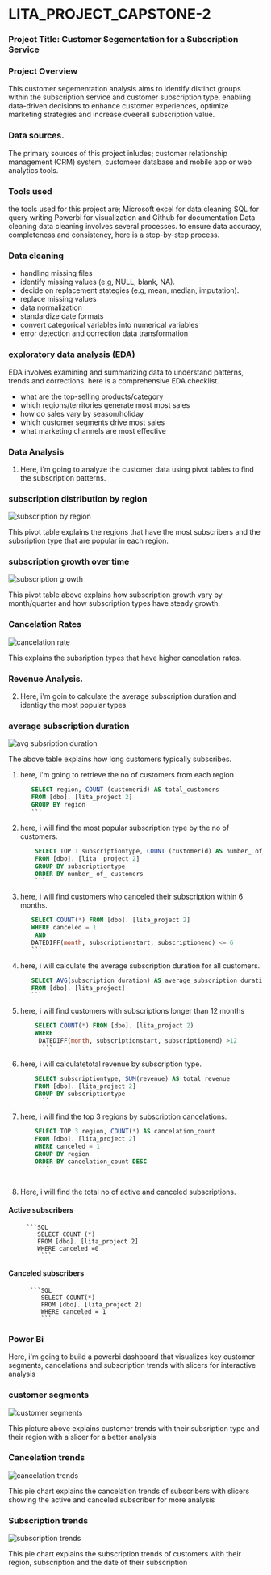 # LITA_PROJECT_CAPSTONE-2

### Project Title: Customer Segementation for a Subscription Service

### Project Overview

This customer segementation analysis aims to identify distinct groups within the subscription service and customer subscription type, enabling data-driven decisions to enhance customer experiences, optimize marketing strategies and increase oveerall subscription value.

### Data sources.

The primary sources of this project inludes; customer relationship management (CRM) system, customeer database and mobile app or web analytics tools.

### Tools used

the tools used for this project are;
Microsoft excel for data cleaning
SQL for query writing
Powerbi for visualization and
Github for documentation
Data cleaning
data cleaning involves several processes. to ensure data accuracy, completeness and consistency, here is a step-by-step process.

### Data cleaning
-  handling missing files
-  identify missing values (e.g, NULL, blank, NA).
-  decide on replacement stategies (e.g, mean, median, imputation).
-  replace missing values
-  data normalization
-  standardize date formats
-  convert categorical variables into numerical variables
-  error detection and correction data transformation

 ### exploratory data analysis (EDA)
  EDA involves examining and summarizing data to understand patterns, trends and corrections. here is a comprehensive EDA checklist.
-  what are the top-selling products/category
-  which regions/territories generate most most sales
-  how do sales vary by season/holiday
-  which customer segments drive most sales
-  what marketing channels are most effective

  ### Data Analysis

1.  Here, i'm going to analyze the customer data using pivot tables to find the subscription patterns.

### subscription distribution by region

![subscription by region](https://github.com/user-attachments/assets/6287b94c-026a-486f-8631-fa81f28b13a4)

This pivot table explains the regions that have the most subscribers and the subsription type that are popular in each region.


### subscription growth over time

![subscription growth](https://github.com/user-attachments/assets/d0858b4e-21a5-4a98-8a3f-a4604cf60dcf)

This pivot table above explains how subscription growth vary by month/quarter and how subscription types have steady growth.

### Cancelation Rates

![cancelation rate](https://github.com/user-attachments/assets/6c29932f-d0ee-4955-8e8b-7780791aec0a)

This explains the subsription types that have higher cancelation rates.


### Revenue Analysis.






2. Here, i'm goin to calculate the average subscription duration and identigy the most popular types


### average subscription duration

![avg subsription duration](https://github.com/user-attachments/assets/c225f6fb-1999-427d-9e66-dbbe3328c353)

The above table explains how long customers typically subscribes.





1.  here, i'm going to retrieve the no of customers from each region

     ```SQL
        SELECT region, COUNT (customerid) AS total_customers
        FROM [dbo]. [lita_project 2]
        GROUP BY region
        ```

     
 2.  here, i will find the most popular subscription type by the no of customers.

       ```SQL
           SELECT TOP 1 subscriptiontype, COUNT (customerid) AS number_ of_ customers
           FROM [dbo]. [lita _project 2]
           GROUP BY subscriptiontype
           ORDER BY number_ of_ customers
           ```

3.  here, i will find customers who canceled their subscription within 6 months.

      ```SQL
         SELECT COUNT(*) FROM [dbo]. [lita_project 2]
         WHERE canceled = 1
          AND
         DATEDIFF(month, subscriptionstart, subscriptionend) <= 6
         ```

4.  here, i will calculate the average subscription duration for all customers.


     ```SQL
        SELECT AVG(subscription duration) AS average_subscription duration
        FROM [dbo]. [lita_project]
        ```


 5.  here, i will find customers with subscriptions longer than 12 months

      ```SQL
          SELECT COUNT(*) FROM [dbo]. [lita_project 2)
          WHERE
           DATEDIFF(month, subscriptionstart, subscriptionend) >12
            ```

6.  here, i will calculatetotal revenue by subscription type.

     ```SQL
         SELECT subscriptiontype, SUM(revenue) AS total_revenue
         FROM [dbo]. [lita_project 2]
         GROUP BY subscriptiontype
          ```

7.  here, i will find the top 3 regions by subscription cancelations.

     ``` SQL
         SELECT TOP 3 region, COUNT(*) AS cancelation_count
         FROM [dbo]. [lita_project 2]
         WHERE canceled = 1
         GROUP BY region
         ORDER BY cancelation_count DESC
          ```



8.  Here, i will find the total no of active and canceled subscriptions.

   #### Active subscribers

         ```SQL
            SELECT COUNT (*)
            FROM [dbo]. [lita_project 2]
            WHERE canceled =0
             ```


   #### Canceled subscribers


          ```SQL
             SELECT COUNT(*)
             FROM [dbo]. [lita_project 2]
             WHERE canceled = 1
             ```
   

### Power Bi

Here, i'm going to build a powerbi dashboard that visualizes key customer segments, cancelations and subscription trends with slicers for interactive analysis

### customer segments

![customer segments](https://github.com/user-attachments/assets/137bf8b3-dc46-4ace-8725-68eb5bb87732)


This picture above explains customer trends with their subsription type and their region with a slicer for a better analysis

### Cancelation trends


![cancelation trends](https://github.com/user-attachments/assets/7cc1bf7c-ff07-44be-ae26-9e0c01d6e849)


This pie chart explains the cancelation trends of subscribers with slicers showing the active and canceled subscriber for more analysis


### Subscription trends


![subscription trends](https://github.com/user-attachments/assets/f7bc92d8-0bf7-4b5d-a384-3eb21a3ad3ac)


This pie chart explains the subscription trends of customers with their region, subscription and the date of their subscription








       

